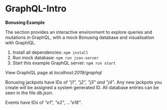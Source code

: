 # GraphQL-Intro

**Bonusing Example**

The section provides an interactive environment to explore queries and mutations in GraphQL, 
with a mock Bonusing database and visualisation with Graph*i*QL.

1) Install all dependencies: `npm install`
2) Run mock database: `npm run json-server`
3) Start this example GraphQL server: `npm run start`

View Graph*i*QL page at *localhost:2019/graphql*

Bonusing jackpots have IDs of *"j1", "j2", "j3" and "j4"*. Any new jackpots you create will be
assigned a system generated ID. All database entries can be seen in the file *db.json*.

Events have IDs of *"e1", "e2", ..."e18"*.